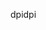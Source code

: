 <span data-ttu-id="8beb5-101">dpi</span><span class="sxs-lookup"><span data-stu-id="8beb5-101">dpi</span></span>